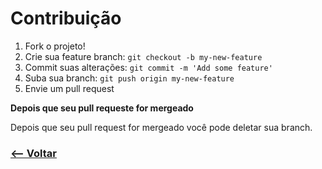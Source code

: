 # Contribuição

1. Fork o projeto!
2. Crie sua feature branch: `git checkout -b my-new-feature`
3. Commit suas alterações: `git commit -m 'Add some feature'`
4. Suba sua branch: `git push origin my-new-feature`
5. Envie um pull request

**Depois que seu pull requeste for mergeado**

Depois que seu pull request for mergeado você pode deletar sua branch.

### [<-- Voltar](https://github.com/LarissaAbreu/my-app)
